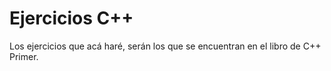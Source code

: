 # Ejercicios C++
Los ejercicios que acá haré, serán los que se encuentran en el libro de C++ Primer.